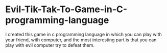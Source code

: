 # Evil-Tik-Tak-To-Game-in-C-programming-language
I created this game in c programming language in which you can play with your friend, with computer, and the most interesting part is that you can play with evil computer try to defeat them.
